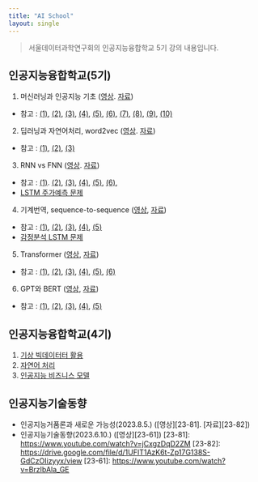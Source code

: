 ```yaml
---
title: "AI School"
layout: single
---
```


> 서울데이터과학연구회의 인공지능융합학교 5기 강의 내용입니다.

## 인공지능융합학교(5기)
1. 머신러닝과 인공지능 기초 ([영상][11-1]. [자료][11-2]) 
  * 참고 : [(1)][1-1], [(2)][1-2], [(3)][1-3], [(4)][1-4], [(5)][1-5], [(6)][1-6], [(7)][1-7], [(8)][1-8], [(9)][1-9], [(10)][1-10]
2. 딥러닝과 자연어처리, word2vec ([영상][22-1]. [자료][22-2]) 
  * 참고 : [(1)][2-1], [(2)][2-2], [(3)][2-3]
3. RNN vs FNN ([영상][33-1]. [자료][33-2]) 
  * 참고 : [(1)][3-1]. [(2)][3-2], [(3)][3-3], [(4)][3-4], [(5)][3-5], [(6)][3-6],
  * [LSTM 주가예측 문제][3-7]
4. 기계번역, sequence-to-sequence ([영상][44-1], [자료][44-2])
  * 참고 : [(1)][4-1], [(2)][4-2], [(3)][4-3], [(4)][4-4], [(5)][4-5]
  * [감정분석 LSTM 문제][4-6]
5. Transformer ([영상][55-1], [자료][55-2])
  * 참고 : [(1)][5-1], [(2)][5-2], [(3)][5-3], [(4)][5-4], [(5)][5-5], [(6)][5-6]
6. GPT와 BERT ([영상][66-1], [자료][66-2])
  * 참고 : [(1)][6-1], [(2)][6-2], [(3)][6-3], [(4)][6-4], [(5)][6-5]

[11-1]: https://youtu.be/FvjzPPx5qJQ
[11-2]: https://drive.google.com/file/d/17Io8Rfu_ZpAqE86tvJf4HnZ62uY5i0fZ/view
[1-1]: https://drive.google.com/file/d/18G_SlLZI7k5TNvLYT-aWG5qkOgV8MNrH/view?usp=drive_link
[1-2]: https://www.geeksforgeeks.org/implementing-models-of-artificial-neural-network/
[1-3]: https://towardsdatascience.com/rosenblatts-perceptron-the-very-first-neural-network-37a3ec09038a
[1-4]: https://data-miner-gon.tistory.com/35
[1-5]: https://ang-love-chang.tistory.com/26
[1-6]: https://blog.naver.com/samsjang/220959562205
[1-7]: https://www.analyticsvidhya.com/blog/2023/01/gradient-descent-vs-backpropagation-whats-the-difference/
[1-8]: https://machinelearningmastery.com/the-chain-rule-of-calculus-for-univariate-and-multivariate-functions/
[1-9]: https://www.youtube.com/watch?v=1Q_etC_GHHk
[1-10]: https://www.youtube.com/watch?v=aircAruvnKk&t=760s
[22-1]: https://youtu.be/ocK7s0smPE4
[22-2]: https://drive.google.com/file/d/17KNZwCsGHFNE-Oo-g4lVrphEOf18O4ke/view
[2-1]: https://projector.tensorflow.org/
[2-2]: https://medium.com/@sasi24/cosine-similarity-vs-euclidean-distance-e5d9a9375fc8
[2-3]: http://ronxin.github.io/wevi/
[33-1]: https://youtu.be/-Obg4CmtRoc
[33-2]: https://drive.google.com/file/d/1SKUEehNAv4lROIzTjLlSlQhoBj6oGRyD/view
[3-1]: https://aegis4048.github.io/demystifying_neural_network_in_skip_gram_language_modeling
[3-2]: https://www.youtube.com/watch?v=K7HTd_Zgr3w&t=1s
[3-3]: https://wikidocs.net/35476
[3-4]: http://ronxin.github.io/wevi/
[3-5]: https://towardsdatascience.com/illustrated-guide-to-lstms-and-gru-s-a-step-by-step-explanation-44e9eb85bf21
[3-6]: https://www.youtube.com/watch?v=YCzL96nL7j0&t=696s
[3-7]: https://colab.research.google.com/drive/1SM6jPefAPgWqkuFj8xbu74TAVt3viwOl
[44-1]: https://youtu.be/gymMaJYEb18
[44-2]: https://drive.google.com/file/d/1SuxgGTd3ktiiqHvNV-AXFUruFcUKMusP/view
[4-1]: https://medium.com/@divakar_239/stochastic-vs-batch-gradient-descent-8820568eada1
[4-2]: https://wikidocs.net/152765
[4-3]: https://happy-jihye.github.io/nlp/nlp-1/
[4-4]: https://arxiv.org/pdf/1409.3215.pdf
[4-5]: https://www.davidsbatista.net/blog/2020/01/25/Attention-seq2seq/
[4-6]: https://colab.research.google.com/drive/1Sx6iSrqs9AaBem7ND4d2kfL8MoYo-Izc
[55-1]: https://www.youtube.com/watch?v=v6FXxbMysuk
[55-2]: https://drive.google.com/file/d/1TwMc-K0syxK7xDZH_BqIKwvzPc_4qWJF/view
[5-1]: https://lilianweng.github.io/posts/2018-06-24-attention/
[5-2]: https://www.blossominkyung.com/deeplearning/transfomer-positional-encoding
[5-3]: https://machinelearningmastery.com/a-gentle-introduction-to-positional-encoding-in-transformer-models-part-1/
[5-4]: http://incredible.ai/nlp/2020/02/29/Transformer/
[5-5]: https://jalammar.github.io/illustrated-transformer/
[5-6]: https://www.kdnuggets.com/2020/10/understanding-transformers-data-science-way.html
[66-1]: https://youtu.be/b6GHCRvUWBs
[66-2]: https://drive.google.com/file/d/1TyyLu5c38iHRz37qXTTQuPnSYh-UXACk/view
[6-1]: https://jalammar.github.io/illustrated-transformer/
[6-2]: https://towardsdatascience.com/how-to-estimate-the-number-of-parameters-in-transformer-models-ca0f57d8dff0
[6-3]: https://ko.wikipedia.org/wiki/GPT_(%EC%96%B8%EC%96%B4_%EB%AA%A8%EB%8D%B8)
[6-4]: https://jalammar.github.io/illustrated-gpt2/
[6-5]: https://ai.googleblog.com/2022/04/pathways-language-model-palm-scaling-to.html

## 인공지능융합학교(4기)
1. [기상 빅데이터터 활용][41-1]
2. [자연어 처리][42-2]
3. [인공지능 비즈니스 모델][43-3]

[41-1]: https://drive.google.com/file/d/1T-MFl4r48Jw1g6a1QwSYqpvA6I6X84Oy/view
[42-2]: https://colab.research.google.com/drive/1Sm8ZbmGsGJ_v1q9TCTtKZYXSswYAhIck
[43-3]: https://drive.google.com/file/d/1SZ6pa_XwQEwruh19Knkixb5HYFBDsRaO/view

## 인공지능기술동향
* 인공지능거품론과 새로운 가능성(2023.8.5.) ([영상][23-81]. [자료][23-82]) 
* 인공지능기술동향(2023.6.10.) ([영상][23-61])
[23-81]: https://www.youtube.com/watch?v=jCxgzDqD2ZM
[23-82]: https://drive.google.com/file/d/1UFIT1AzK6t-Zp17G138S-GdCzOIizyyx/view
[23-61]: https://www.youtube.com/watch?v=BrzIbAla_GE

